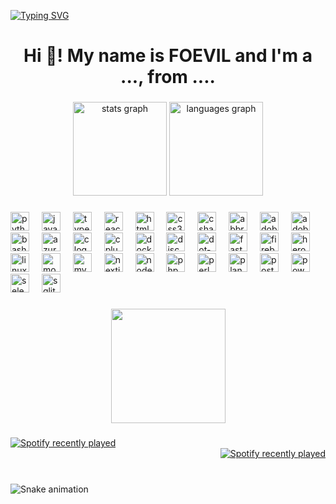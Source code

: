 <a href="https://git.io/typing-svg"><img src="https://readme-typing-svg.demolab.com?font=Fira+Code&size=25&duration=4000&pause=1000&background=FF000000&multiline=true&random=false&width=800&height=100&lines=Hello+I+am+FOEVIL;A+passionate+frontend+developer+from+India" alt="Typing SVG" /></a>

<h1 align="center">Hi 👋! My name is FOEVIL and I'm a ..., from ....</h1>

###

<div align="center">
    <img src="https://github-readme-stats.vercel.app/api?username=foevil&hide_title=false&hide_rank=true&show_icons=true&include_all_commits=true&count_private=true&disable_animations=true&theme=dracula&locale=en&hide_border=true" height="150" alt="stats graph"  />
    <img src="https://github-readme-stats.vercel.app/api/top-langs?username=foevil&locale=en&hide_title=false&layout=compact&card_width=320&langs_count=5&theme=dracula&hide_border=false" height="150" alt="languages graph"  />
</div>

###

<div align="left">
    <img src="https://cdn.jsdelivr.net/gh/devicons/devicon/icons/python/python-original.svg" height="30" alt="python logo"  />
    <img width="12" />
    <img src="https://cdn.jsdelivr.net/gh/devicons/devicon/icons/javascript/javascript-original.svg" height="30" alt="javascript logo"  />
    <img width="12" />
    <img src="https://cdn.jsdelivr.net/gh/devicons/devicon/icons/typescript/typescript-original.svg" height="30" alt="typescript logo"  />
    <img width="12" />
    <img src="https://skillicons.dev/icons?i=react" height="30" alt="react logo"  />
    <img width="12" />
    <img src="https://skillicons.dev/icons?i=html" height="30" alt="html5 logo"  />
    <img width="12" />
    <img src="https://cdn.jsdelivr.net/gh/devicons/devicon/icons/css3/css3-original.svg" height="30" alt="css3 logo"  />
    <img width="12" />
    <img src="https://cdn.jsdelivr.net/gh/devicons/devicon/icons/csharp/csharp-original.svg" height="30" alt="csharp logo"  />
    <img width="12" />
    <img src="https://skillicons.dev/icons?i=bots" height="30" alt="abbrobotstudio logo"  />
    <img width="12" />
    <img src="https://skillicons.dev/icons?i=ae" height="30" alt="adobeaftereffects logo"  />
    <img width="12" />
    <img src="https://skillicons.dev/icons?i=ps" height="30" alt="adobephotoshop logo"  />
    <img width="12" />
    <img src="https://skillicons.dev/icons?i=bash" height="30" alt="bash logo"  />
    <img width="12" />
    <img src="https://skillicons.dev/icons?i=azure" height="30" alt="azure logo"  />
    <img width="12" />
    <img src="https://skillicons.dev/icons?i=c" height="30" alt="c logo"  />
    <img width="12" />
    <img src="https://skillicons.dev/icons?i=cpp" height="30" alt="cplusplus logo"  />
    <img width="12" />
    <img src="https://skillicons.dev/icons?i=docker" height="30" alt="docker logo"  />
    <img width="12" />
    <img src="https://skillicons.dev/icons?i=discord" height="30" alt="discord logo"  />
    <img width="12" />
    <img src="https://skillicons.dev/icons?i=dotnet" height="30" alt="dot-net logo"  />
    <img width="12" />
    <img src="https://skillicons.dev/icons?i=fastapi" height="30" alt="fastapi logo"  />
    <img width="12" />
    <img src="https://skillicons.dev/icons?i=firebase" height="30" alt="firebase logo"  />
    <img width="12" />
    <img src="https://skillicons.dev/icons?i=heroku" height="30" alt="heroku logo"  />
    <img width="12" />
    <img src="https://skillicons.dev/icons?i=linux" height="30" alt="linux logo"  />
    <img width="12" />
    <img src="https://skillicons.dev/icons?i=mongodb" height="30" alt="mongodb logo"  />
    <img width="12" />
    <img src="https://skillicons.dev/icons?i=mysql" height="30" alt="mysql logo"  />
    <img width="12" />
    <img src="https://skillicons.dev/icons?i=nextjs" height="30" alt="nextjs logo"  />
    <img width="12" />
    <img src="https://skillicons.dev/icons?i=nodejs" height="30" alt="nodejs logo"  />
    <img width="12" />
    <img src="https://skillicons.dev/icons?i=php" height="30" alt="php logo"  />
    <img width="12" />
    <img src="https://skillicons.dev/icons?i=perl" height="30" alt="perl logo"  />
    <img width="12" />
    <img src="https://skillicons.dev/icons?i=planetscale" height="30" alt="planetscale logo"  />
    <img width="12" />
    <img src="https://skillicons.dev/icons?i=postgres" height="30" alt="postgresql logo"  />
    <img width="12" />
    <img src="https://skillicons.dev/icons?i=powershell" height="30" alt="powershell logo"  />
    <img width="12" />
    <img src="https://skillicons.dev/icons?i=selenium" height="30" alt="selenium logo"  />
    <img width="12" />
    <img src="https://skillicons.dev/icons?i=sqlite" height="30" alt="sqlite logo"  />
</div>

###

<div align="center">
    <img height="183" src="https://user-images.githubusercontent.com/74038190/225813708-98b745f2-7d22-48cf-9150-083f1b00d6c9.gif"  />
</div>

###

<div align="left">
    <a href="https://open.spotify.com/user/2yw263jwwcy1y8ws4a1kmv12o">
        <img src="https://spotify-recently-played-readme.vercel.app/api?user=2yw263jwwcy1y8ws4a1kmv12o&count=4&unique=false" alt="Spotify recently played"  />
    </a>
</div>

<div align="right">
    <a href="https://open.spotify.com/user/2yw263jwwcy1y8ws4a1kmv12o">
        <img src="https://spotify-recently-played-readme.vercel.app/api?user=2yw263jwwcy1y8ws4a1kmv12o&count=4&unique=false" alt="Spotify recently played"  />
    </a>
</div>


###

<br clear="both">

<img src="https://profile-readme-generator.com/assets/snake.svg" alt="Snake animation" />

###

